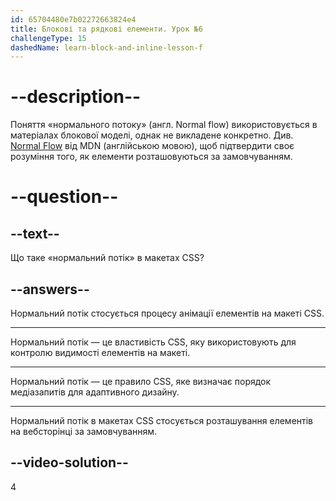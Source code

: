 ```yaml
---
id: 65704480e7b02272663824e4
title: Блокові та рядкові елементи. Урок №6
challengeType: 15
dashedName: learn-block-and-inline-lesson-f
---
```


# --description--

Поняття «нормального потоку» (англ. Normal flow) використовується в матеріалах блокової моделі, однак не викладене конкретно. Див. <a href="https://developer.mozilla.org/en-US/docs/Learn/CSS/CSS_layout/Normal_Flow" target="_blank">Normal Flow</a> від MDN (англійською мовою), щоб підтвердити своє розуміння того, як елементи розташовуються за замовчуванням.

# --question--

## --text--

Що таке «нормальний потік» в макетах CSS?

## --answers--

Нормальний потік стосується процесу анімації елементів на макеті CSS.

---

Нормальний потік — це властивість CSS, яку використовують для контролю видимості елементів на макеті.

---

Нормальний потік — це правило CSS, яке визначає порядок медіазапитів для адаптивного дизайну.

---

Нормальний потік в макетах CSS стосується розташування елементів на вебсторінці за замовчуванням.

## --video-solution--

4
